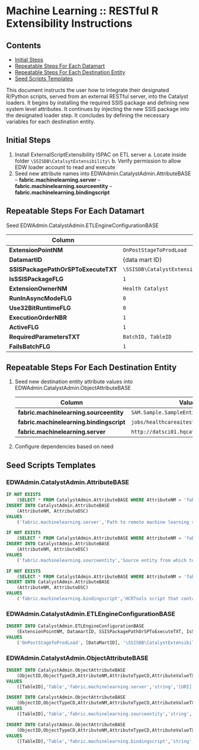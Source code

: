 # Machine Learning :: RESTful R Extensibility Instructions

## Contents

- [Initial Steps](#initial-steps)
- [Repeatable Steps For Each Datamart](#repeatable-steps-for-each-datamart)
- [Repeatable Steps For Each Destination Entity](#repeatable-steps-for-each-destination-entity)
- [Seed Scripts Templates](#seed-scripts-templates)

This document instructs the user how to integrate their designated R/Python scripts, served from an external RESTful server, into the Catalyst loaders. It begins by installing the required SSIS package and defining new system level attributes. It continues by injecting the new SSIS package into the designated loader step. It concludes by defining the necessary variables for each destination entity.
 
## Initial Steps

1. Install ExternalScriptExtensibility ISPAC on ETL server
    a. Locate inside folder `\SSISDB\CatalsytExtensibility\`
    b. Verify permission to allow EDW loader account to read and execute
2. Seed new attribute names into EDWAdmin.CatalystAdmin.AttributeBASE
    – **fabric.machinelearning.server**
    – **fabric.machinelearning.sourceentity**
    – **fabric.machinelearning.bindingscript**

## Repeatable Steps For Each Datamart

Seed EDWAdmin.CatalystAdmin.ETLEngineConfigurationBASE

|                Column                |                                            Value                                             |
| ------------------------------------ | -------------------------------------------------------------------------------------------- |
| **ExtensionPointNM**                | `OnPostStageToProdLoad`                                                                      |
| **DatamartID**                      | {data mart ID}                                                                               |
| **SSISPackagePathOrSPToExecuteTXT** | `\SSISDB\CatalystExtensibility\ExternalScriptExtensibility\ExternalScriptExecutionREST.dtsx` |
| **IsSSISPackageFLG**                | `1`                                                                                            |
| **ExtensionOwnerNM**                | `Health Catalyst`                                                                            |
| **RunInAsyncModeFLG**               | `0`                                                                                            |
| **Use32BitRuntimeFLG**              | `0`                                                                                            |
| **ExecutionOrderNBR**               | `1`                                                                                            |
| **ActiveFLG**                       | `1`                                                                                            |
| **RequiredParametersTXT**           | `BatchID, TableID`                                                                       |
| **FailsBatchFLG**                   | `1`                                                                                            |

## Repeatable Steps For Each Destination Entity

1.  Seed new destination entity attribute values into EDWAdmin.CatalystAdmin.ObjectAttributeBASE

    |                  Column                  |                  Value                  |
    | ---------------------------------------- | --------------------------------------- |
    | **fabric.machinelearning.sourceentity**  | `SAM.Sample.SampleEntity`               |
    | **fabric.machinelearning.bindingscript** | `jobs/healthcareaitest.R`               |
    | **fabric.machinelearning.server**        | `http://datsci01.hqcatalyst.local:8080` |

2.  Configure dependencies based on need
 
## Seed Scripts Templates

### EDWAdmin.CatalystAdmin.AttributeBASE
```sql
IF NOT EXISTS
    (SELECT * FROM CatalystAdmin.AttributeBASE WHERE AttributeNM = 'fabric.machinelearning.server')
INSERT INTO CatalystAdmin.AttributeBASE
    (AttributeNM, AttributeDSC)
VALUES
    ('fabric.machinelearning.server','Path to remote machine learning server')

IF NOT EXISTS
    (SELECT * FROM CatalystAdmin.AttributeBASE WHERE AttributeNM = 'fabric.machinelearning.sourceentity')
INSERT INTO CatalystAdmin.AttributeBASE
    (AttributeNM, AttributeDSC)
VALUES
    ('fabric.machinelearning.sourceentity','Source entity from which to calculate predictions')

IF NOT EXISTS
    (SELECT * FROM CatalystAdmin.AttributeBASE WHERE AttributeNM = 'fabric.machinelearning.bindingscript')
INSERT INTO CatalystAdmin.AttributeBASE
    (AttributeNM, AttributeDSC)
VALUES
    ('fabric.machinelearning.bindingscript','HCRTools script that contains HC functions')
```

### EDWAdmin.CatalystAdmin.ETLEngineConfigurationBASE

```sql
INSERT INTO CatalystAdmin.ETLEngineConfigurationBASE
    (ExtensionPointNM, DatamartID, SSISPackagePathOrSPToExecuteTXT, IsSSISPackageFLG, ExtensionOwnerNM, RunInAsynchModeFLG, Use32BitRuntimeFLG, ExecutionOrderNBR, ActiveFLG, RequiredParametersTXT, FailsBatchFLG)
VALUES
    ('OnPostStageToProdLoad', [DataMartID], '\SSISDB\CatalystExtensibility\ExternalScriptExtensibility\ExternalScriptExecutionREST.dtsx', 1, 'Health Catalyst', 0, 0, 1, 1, 'BatchID, TableID', 1)
```

### EDWAdmin.CatalystAdmin.ObjectAttributeBASE

```sql
INSERT INTO CatalystAdmin.ObjectAttributeBASE
    (ObjectID,ObjectTypeCD,AttributeNM,AttributeTypeCD,AttributeValueTXT)
VALUES
    ([TableID],'Table','fabric.machinelearning.server','string','[URI]')

INSERT INTO CatalystAdmin.ObjectAttributeBASE
    (ObjectID,ObjectTypeCD,AttributeNM,AttributeTypeCD,AttributeValueTXT)
VALUES
    ([TableID],'Table','fabric.machinelearning.sourceentity','string', '[DatabaseNM.SchemaNM.ViewNM]')

INSERT INTO CatalystAdmin.ObjectAttributeBASE
    (ObjectID,ObjectTypeCD,AttributeNM,AttributeTypeCD,AttributeValueTXT)
VALUES
    ([TableID],'Table','fabric.machinelearning.bindingscript','string', '[Script.R]')
```
